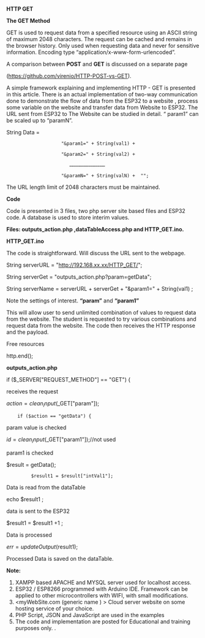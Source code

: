 **HTTP GET**

**The GET Method**

GET is used to request data from a specified resource using an ASCII string of maximum 2048 characters. The request can be cached and remains in the browser history. Only used when requesting data and never for sensitive information. Encoding type “application/x-www-form-urlencoded”.

A comparison between **POST** and **GET** is discussed on a separate page 

(https://github.com/virenio/HTTP-POST-vs-GET).

A simple framework explaining and implementing HTTP - GET is presented in this article. There is an actual implementation of two-way communication done to demonstrate the flow of data from the ESP32 to a website , process some variable on the website  and transfer data from Website to ESP32. The URL sent from ESP32 to The Website can be studied in detail. “ param1” can be scaled up to “paramN”. 

String  Data =   

                        "&param1=" + String(val1) +
                        
                        "&param2=" + String(val2) + 
                        
                           …………………………………
                           
                        "&paramN=" + String(valN) +  "";

The URL length limit of 2048 characters must be maintained. 

**Code**

Code is presented in 3 files, two php server site based files and ESP32 code. A database is used to store interim values. 

**Files: outputs_action.php  ,dataTableAccess.php  and HTTP_GET.ino.**
 
**HTTP_GET.ino**

The code is straightforward. Will discuss the URL sent to the webpage. 

String serverURL = "http://192.168.xx.xx/HTTP_GET/";

String serverGet = "outputs_action.php?param=getData";

String serverName = serverURL + serverGet + "&param1=" + String(val1) ;

Note the settings of interest. **“param”**   and **“param1”**

This will allow user to send unlimited combination of values to request data from the website.
The student is requested to try various combinations and request data from the website. The code then receives the HTTP response and the payload.

  Free resources
  
  http.end();

**outputs_action.php**

 if ($_SERVER["REQUEST_METHOD"] == "GET") {
 
 receives the request 
 
$action = clean_input($_GET["param"]);

        if ($action == "getData") {
        
param value is checked 

  $id = clean_input($_GET["param1"]);//not used
  
param1 is checked 

$result = getData();

             $result1 = $result["intVal1"];
             
Data is read from the dataTable

echo $result1 ;

data is sent to the ESP32

$result1 =  $result1 +1 ;

Data is processed

$err =  updateOutput($result1);

Processed Data is saved on the dataTable.

**Note:**

1)	XAMPP based APACHE and MYSQL server used for localhost access.
2)	ESP32 / ESP8266 programmed with Arduino IDE. Framework can be applied to other microcontrollers with WIFI, with small modifications.
3)	<myWebSite.com (generic name ) > Cloud server website   on some hosting service of your choice.
4)	PHP Script, JSON and JavaScript are used in the examples
5)	The code and implementation are posted for Educational and training purposes only. 
.


